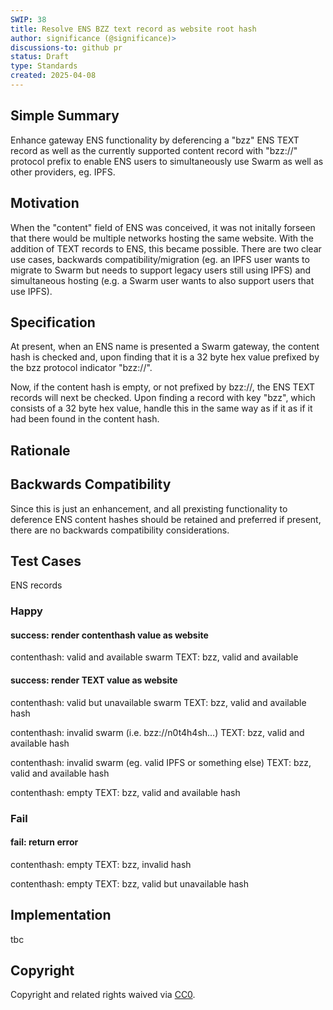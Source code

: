 ```yaml
---
SWIP: 38
title: Resolve ENS BZZ text record as website root hash
author: significance (@significance)>
discussions-to: github pr 
status: Draft
type: Standards
created: 2025-04-08
---
```


<!--You can leave these HTML comments in your merged SWIP and delete the visible duplicate text guides, they will not appear and may be helpful to refer to if you edit it again. This is the suggested template for new SWIPs. Note that a SWIP number will be assigned by an editor. When opening a pull request to submit your SWIP, please use an abbreviated title in the filename, `SWIP-draft_title_abbrev.md`. The title should be 44 characters or less.-->
## Simple Summary
<!--"If you can't explain it simply, you don't understand it well enough." Provide a simplified and layman-accessible explanation of the SWIP.-->
Enhance gateway ENS functionality by deferencing a "bzz" ENS TEXT record as well as the currently supported content record with "bzz://" protocol prefix to enable ENS users to simultaneously use Swarm as well as other providers, eg. IPFS.

## Motivation
<!--The motivation is critical for SWIPs that want to change the Swarm protocol. It should clearly explain why the existing protocol specification is inadequate to address the problem that the SWIP solves. SWIP submissions without sufficient motivation may be rejected outright.-->
When the "content" field of ENS was conceived, it was not initally forseen that there would be multiple networks hosting the same website. With the addition of TEXT records to ENS, this became possible. There are two clear use cases, backwards compatibility/migration (eg. an IPFS user wants to migrate to Swarm but needs to support legacy users still using IPFS) and simultaneous hosting (e.g. a Swarm user wants to also support users that use IPFS). 

## Specification
<!--The technical specification should describe the syntax and semantics of any new feature. The specification should be detailed enough to allow competing, interoperable implementations for the current Swarm platform and future client implementations.-->

At present, when an ENS name is presented a Swarm gateway, the content hash is checked and, upon finding that it is a 32 byte hex value prefixed by the bzz protocol indicator "bzz://". 

Now, if the content hash is empty, or not prefixed by bzz://, the ENS TEXT records will next be checked. Upon finding a record with key "bzz", which consists of a 32 byte hex value, handle this in the same way as if it as if it had been found in the content hash.

## Rationale
<!--The rationale fleshes out the specification by describing what motivated the design and why particular design decisions were made. It should describe alternate designs that were considered and related work, e.g. how the feature is supported in other languages. The rationale may also provide evidence of consensus within the community, and should discuss important objections or concerns raised during discussion.-->


## Backwards Compatibility
<!--All SWIPs that introduce backwards incompatibilities must include a section describing these incompatibilities and their severity. The SWIP must explain how the author proposes to deal with these incompatibilities. SWIP submissions without a sufficient backwards compatibility treatise may be rejected outright.-->
Since this is just an enhancement, and all prexisting functionality to deference ENS content hashes should be retained and preferred if present, there are no backwards compatibility considerations.

## Test Cases
<!--Test cases for an implementation are mandatory for SWIPs that are affecting changes to data and message formats. Other SWIPs can choose to include links to test cases if applicable.-->
ENS records

### Happy

#### success: render contenthash value as website

contenthash: valid and available swarm
TEXT: bzz, valid and available

#### success: render TEXT value as website

contenthash: valid but unavailable swarm
TEXT: bzz, valid and available hash

contenthash: invalid swarm (i.e. bzz://n0t4h4sh...)
TEXT: bzz, valid and available hash

contenthash: invalid swarm (eg. valid IPFS or something else)
TEXT: bzz, valid and available hash

contenthash: empty
TEXT: bzz, valid and available hash



### Fail

#### fail: return error

contenthash: empty
TEXT: bzz, invalid hash

contenthash: empty
TEXT: bzz, valid but unavailable hash


## Implementation
tbc

## Copyright
Copyright and related rights waived via [CC0](https://creativecommons.org/publicdomain/zero/1.0/).
